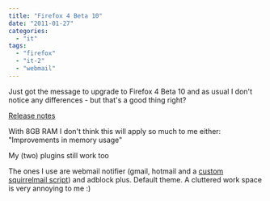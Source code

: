 ```yaml
---
title: "Firefox 4 Beta 10"
date: "2011-01-27"
categories: 
  - "it"
tags: 
  - "firefox"
  - "it-2"
  - "webmail"
---
```


Just got the message to upgrade to Firefox 4 Beta 10 and as usual I don't notice any differences - but that's a good thing right?

[Release notes](http://www.mozilla.com/en-US/firefox/4.0b10/releasenotes/ "ffoxreleasenotes")

With 8GB RAM I don't think this will apply so much to me either: "Improvements in memory usage"

My (two) plugins still work too

The ones I use are webmail notifier (gmail, hotmail and a [custom squirrelmail script](/blog/customized-webmail-notifier-script-for-squirrelmail "webmail script")) and adblock plus. Default theme. A cluttered work space is very annoying to me :)
